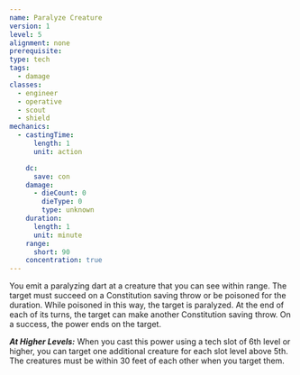 ```yaml
---
name: Paralyze Creature
version: 1
level: 5
alignment: none
prerequisite: 
type: tech
tags:
  - damage
classes:
  - engineer
  - operative
  - scout
  - shield
mechanics:
  - castingTime:
      length: 1
      unit: action

    dc:
      save: con
    damage:
      - dieCount: 0
        dieType: 0
        type: unknown
    duration:
      length: 1
      unit: minute
    range:
      short: 90
    concentration: true
---
```

You emit a paralyzing dart at a creature that you can see within range. The target must succeed on a Constitution saving throw or be poisoned for the duration. While poisoned in this way, the target is paralyzed. At the end of each of its turns, the target can make another Constitution saving throw. On a success, the power ends on the target.

***__At Higher Levels__:*** When you cast this power using a tech slot of 6th level or higher, you can target one additional creature for each slot level above 5th. The creatures must be within 30 feet of each other when you target them.
    